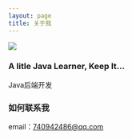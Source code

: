 ```yaml
---
layout: page
title: 关于我
---
```


![](/images/aboutme/w1.png)

### A litle Java Learner, Keep It...

Java后端开发

### 如何联系我 

email：740942486@qq.com

<!-- {% include comments.html %} -->


